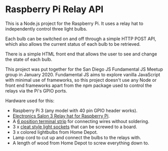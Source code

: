 # Raspberry Pi Relay API

This is a Node.js project for the Raspberry Pi.  It uses a relay hat to independently control three light bulbs.

Each bulb can be switched on and off through a simple HTTP POST API, which also allows the current status of each bulb to be retrieved.

There is a simple HTML front end that allows the user to see and change the state of each bulb.

This project was put together for the San Diego JS Fundamental JS Meetup group in January 2020.  Fundamental JS aims to explore vanilla JavaScript with minimal use of frameworks, so this project doesn't use any Node or front end frameworks apart from the npm package used to control the relays via the Pi's GPIO ports.

Hardware used for this:

* Raspberry Pi 3 (any model with 40 pin GPIO header works).
* [Electronics Salon 3 Relay hat for Raspberry Pi](https://www.amazon.com/gp/product/B07CZL2SKN/).
* A [6 position terminal strip](https://www.amazon.com/gp/product/B07DM14L14/) for connecting wires without soldering.
* 3 x [cleat style light sockets](https://www.amazon.com/gp/product/B000BQRY5M/) that can be screwed to a board.
* 3 x colored lightbulbs from Home Depot.
* Lamp cord to cut up and connect the bulbs to the relays with.
* A length of wood from Home Depot to screw everything down to.